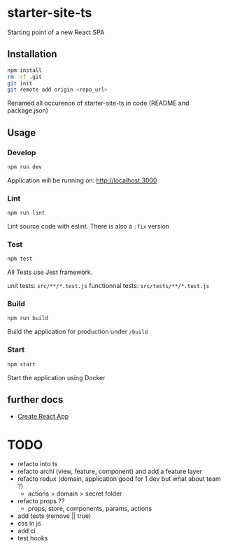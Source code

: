# starter-site-ts

Starting point of a new React SPA

## Installation
```sh
npm install
rm -rf .git
git init
git remote add origin <repo_url>
```

Renamed all occurence of starter-site-ts in code (README and package.json)

## Usage

### Develop
```js
npm run dev
```
Application will be running on: [http://localhost:3000](http://localhost:3000)

### Lint
```sh
npm run lint
```
Lint source code with eslint.
There is also a `:fix` version

### Test
```sh
npm test
```
All Tests use Jest framework.

unit tests: `src/**/*.test.js`
functionnal tests: `src/tests/**/*.test.js`

### Build
```sh
npm run build
```
Build the application for production under `/build`

### Start
```sh
npm start
```
Start the application using Docker

## further docs
- [Create React App](https://github.com/facebookincubator/create-react-app)

# TODO
- refacto into ts
- refacto archi (view, feature, component) and add a feature layer
- refacto redux (domain, application good for 1 dev but what about team ?)
  - actions > domain > secret folder
- refacto props ??
  - props, store, components, params, actions
- add tests (remove || true)
- css in js
- add ci
- test hooks
